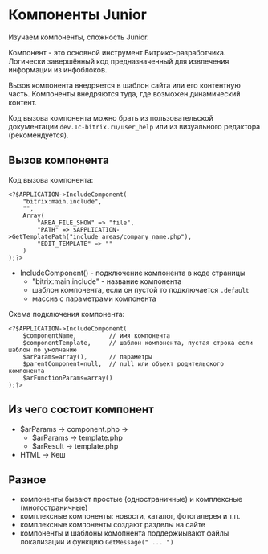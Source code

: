 # Компоненты Junior
Изучаем компоненты, сложность Junior.

Компонент - это основной инструмент Битрикс-разработчика. Логически завершённый код предназначенный для извлечения информации из инфоблоков.

Вызов компонента внедряется в шаблон сайта или его контентную часть. Компоненты внедряются туда, где возможен динамический контент.

Код вызова компонента можно брать из пользовательской документации `dev.1c-bitrix.ru/user_help` или из визуального редактора (рекомендуется).

## Вызов компонента

Код вызова компонента:

    <?$APPLICATION->IncludeComponent(
        "bitrix:main.include",
        "",
        Array(
            "AREA_FILE_SHOW" => "file",
            "PATH" => $APPLICATION->GetTemplatePath("include_areas/company_name.php"),
            "EDIT_TEMPLATE" => ""
        )
    );?>

- IncludeComponent() - подключение компонента в коде страницы
    - "bitrix:main.include" - название компонента
    - шаблон компонента, если он пустой то подключается `.default`
    - массив с параметрами компонента

Схема подключения компонента:

    <?$APPLICATION->IncludeComponent(
        $componentName,         // имя компонента
        $componentTemplate,     // шаблон компонента, пустая строка если шаблон по умолчанию
        $arParams=array(),      // параметры
        $parentComponent=null,  // null или объект родительского компонента
        $arFunctionParams=array()
    );?>

## Из чего состоит компонент
- $arParams -> component.php ->
    - $arParams -> template.php
    - $arResult -> template.php
- HTML -> Кеш

## Разное
- компоненты бывают простые (одностраничные) и комплексные (многостраничные)
- комплексные компоненты: новости, каталог, фотогалерея и т.п.
- комплексные компоненты создают разделы на сайте
- компоненты и шаблоны комопнента поддержиывают файлы локализации и функцию `GetMessage(" ... ")`
